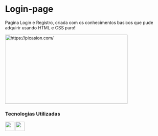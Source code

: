# Login-page

Pagina Login e Registro, criada com os conhecimentos basicos que pude adquirir usando HTML e CSS puro!

<a href="https://picasion.com/"><img src="https://i.picasion.com/pic92/3915be116f911d1c645eb506fa25b31b.gif" width="400" height="226" border="0" alt="https://picasion.com/" /></a><br />

### Tecnologias Utilizadas

<div>
  <img height="30" width="30" src="https://cdn.jsdelivr.net/gh/devicons/devicon/icons/html5/html5-plain-wordmark.svg" />
<img height="30" width="30" src="https://cdn.jsdelivr.net/gh/devicons/devicon/icons/css3/css3-plain-wordmark.svg" />
</div>
          
          
